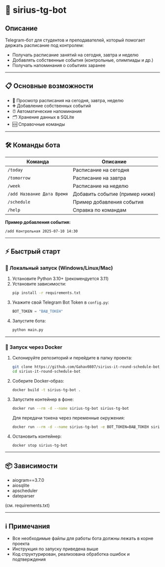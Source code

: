 # 🚀 sirius-tg-bot

## Описание

Telegram-бот для студентов и преподавателей, который помогает держать расписание под контролем:
- Получать расписание занятий на сегодня, завтра и неделю
- Добавлять собственные события (контрольные, олимпиады и др.)
- Получать напоминания о событиях заранее

---

## 📋 Основные возможности

- 📅 Просмотр расписания на сегодня, завтра, неделю
- ➕ Добавление собственных событий
- ⏰ Автоматические напоминания
- 🗂️ Хранение данных в SQLite
- 🆘 Справочные команды

---

## 🛠️ Команды бота

| Команда                | Описание                                      |
|-----------------------|-----------------------------------------------|
| `/today`              | Расписание на сегодня                         |
| `/tomorrow`           | Расписание на завтра                          |
| `/week`               | Расписание на неделю                          |
| `/add Название Дата Время` | Добавить событие (пример ниже)           |
| `/schedule`           | Пример добавления события                     |
| `/help`               | Справка по командам                           |

**Пример добавления события:**
```
/add Контрольная 2025-07-10 14:30
```

---

## ⚡ Быстрый старт

### 🔧 Локальный запуск (Windows/Linux/Mac)
1. Установите Python 3.10+ (рекомендуется 3.11)
2. Установите зависимости:
   ```bash
   pip install -r requirements.txt
   ```
3. Укажите свой Telegram Bot Token в `config.py`:
   ```python
   BOT_TOKEN = "ВАШ_ТОКЕН"
   ```
4. Запустите бота:
   ```bash
   python main.py
   ```

---

### 🐳 Запуск через Docker

1. Склонируйте репозиторий и перейдите в папку проекта:
   ```bash
   git clone https://github.com/Gahav0807/sirius-it-round-schedule-bot.git
   cd sirius-it-round-schedule-bot
   ```
2. Соберите Docker-образ:
   ```bash
   docker build -t sirius-tg-bot .
   ```
3. Запустите контейнер в фоне:
   ```bash
   docker run --rm -d --name sirius-tg-bot sirius-tg-bot
   ```
   Для передачи токена через переменные окружения:
   ```bash
   docker run --rm -d --name sirius-tg-bot -e BOT_TOKEN=ВАШ_ТОКЕН sirius-tg-bot
   ```
4. Остановить контейнер:
   ```bash
   docker stop sirius-tg-bot
   ```

---

## 📦 Зависимости

- aiogram==3.7.0
- aiosqlite
- apscheduler
- dateparser

(см. requirements.txt)

---

## ℹ️ Примечания
- Все необходимые файлы для работы бота должны лежать в корне проекта
- Инструкция по запуску приведена выше
- Код структурирован, реализована обработка ошибок и подтверждения

